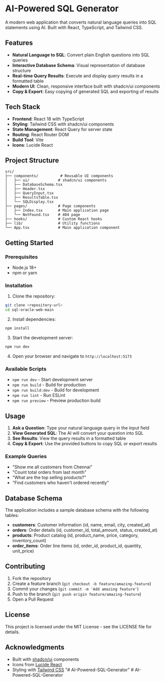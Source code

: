 # AI-Powered SQL Generator

A modern web application that converts natural language queries into SQL statements using AI. Built with React, TypeScript, and Tailwind CSS.

## Features

- **Natural Language to SQL**: Convert plain English questions into SQL queries
- **Interactive Database Schema**: Visual representation of database structure
- **Real-time Query Results**: Execute and display query results in a formatted table
- **Modern UI**: Clean, responsive interface built with shadcn/ui components
- **Copy & Export**: Easy copying of generated SQL and exporting of results

## Tech Stack

- **Frontend**: React 18 with TypeScript
- **Styling**: Tailwind CSS with shadcn/ui components
- **State Management**: React Query for server state
- **Routing**: React Router DOM
- **Build Tool**: Vite
- **Icons**: Lucide React

## Project Structure

```
src/
├── components/          # Reusable UI components
│   ├── ui/             # shadcn/ui components
│   ├── DatabaseSchema.tsx
│   ├── Header.tsx
│   ├── QueryInput.tsx
│   ├── ResultsTable.tsx
│   └── SQLDisplay.tsx
├── pages/              # Page components
│   ├── Index.tsx       # Main application page
│   └── NotFound.tsx    # 404 page
├── hooks/              # Custom React hooks
├── lib/                # Utility functions
└── App.tsx             # Main application component
```

## Getting Started

### Prerequisites

- Node.js 18+ 
- npm or yarn

### Installation

1. Clone the repository:
```bash
git clone <repository-url>
cd sql-oracle-web-main
```

2. Install dependencies:
```bash
npm install
```

3. Start the development server:
```bash
npm run dev
```

4. Open your browser and navigate to `http://localhost:5173`

### Available Scripts

- `npm run dev` - Start development server
- `npm run build` - Build for production
- `npm run build:dev` - Build for development
- `npm run lint` - Run ESLint
- `npm run preview` - Preview production build

## Usage

1. **Ask a Question**: Type your natural language query in the input field
2. **View Generated SQL**: The AI will convert your question into SQL
3. **See Results**: View the query results in a formatted table
4. **Copy & Export**: Use the provided buttons to copy SQL or export results

### Example Queries

- "Show me all customers from Chennai"
- "Count total orders from last month"
- "What are the top selling products?"
- "Find customers who haven't ordered recently"

## Database Schema

The application includes a sample database schema with the following tables:

- **customers**: Customer information (id, name, email, city, created_at)
- **orders**: Order details (id, customer_id, total_amount, status, created_at)
- **products**: Product catalog (id, product_name, price, category, inventory_count)
- **order_items**: Order line items (id, order_id, product_id, quantity, unit_price)

## Contributing

1. Fork the repository
2. Create a feature branch (`git checkout -b feature/amazing-feature`)
3. Commit your changes (`git commit -m 'Add amazing feature'`)
4. Push to the branch (`git push origin feature/amazing-feature`)
5. Open a Pull Request

## License

This project is licensed under the MIT License - see the LICENSE file for details.

## Acknowledgments

- Built with [shadcn/ui](https://ui.shadcn.com/) components
- Icons from [Lucide React](https://lucide.dev/)
- Styling with [Tailwind CSS](https://tailwindcss.com/)
"# AI-Powered-SQL-Generator" 
#   A I - P o w e r e d - S Q L - G e n e r a t o r  
 